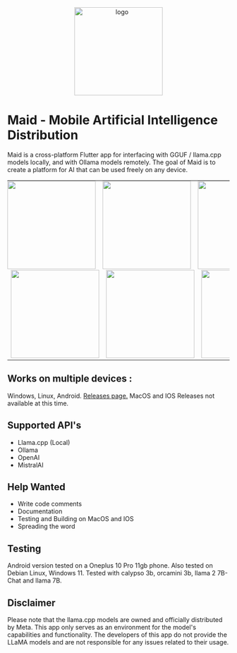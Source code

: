 <div align="center">
  <picture>
    <img alt="logo" height="200px" src="https://github.com/Mobile-Artificial-Intelligence/maid/blob/main/.images/logo.png?raw=true">
  </picture>
</div>

# Maid - Mobile Artificial Intelligence Distribution
Maid is a cross-platform Flutter app for interfacing with GGUF / llama.cpp models locally, and with Ollama models remotely. The goal of Maid is to create a platform for AI that can be used freely on any device.

<div align="center">
  <table>
    <tr>
      <td style="padding: 0px;"><img src="https://github.com/Mobile-Artificial-Intelligence/maid/blob/main/.images/demo1.jpg?raw=true" width="200"></td>
      <td style="padding: 0px;"><img src="https://github.com/Mobile-Artificial-Intelligence/maid/blob/main/.images/demo2.jpg?raw=true" width="200"></td>
      <td style="padding: 0px;"><img src="https://github.com/Mobile-Artificial-Intelligence/maid/blob/main/.images/demo3.jpg?raw=true" width="200"></td>
    </tr>
    <tr>
      <td style="margin: 0px;" ><img src="https://github.com/Mobile-Artificial-Intelligence/maid/blob/main/.images/demo4.jpg?raw=true" width="200"></td>
      <td style="margin: 0px;" ><img src="https://github.com/Mobile-Artificial-Intelligence/maid/blob/main/.images/demo5.jpg?raw=true" width="200"></td>
      <td style="margin: 0px;" ><img src="https://github.com/Mobile-Artificial-Intelligence/maid/blob/main/.images/demo6.jpg?raw=true" width="200"></td>
    </tr>
  </table>
</div>

## Works on multiple devices :
Windows, Linux, Android.
[Releases page.](https://github.com/Mobile-Artificial-Intelligence/maid/releases)
MacOS and IOS Releases not available at this time.

## Supported API's
- Llama.cpp (Local)
- Ollama
- OpenAI
- MistralAI

## Help Wanted
- Write code comments
- Documentation
- Testing and Building on MacOS and IOS
- Spreading the word

## Testing
Android version tested on a Oneplus 10 Pro 11gb phone.
Also tested on Debian Linux, Windows 11.
Tested with calypso 3b, orcamini 3b, llama 2 7B-Chat and llama 7B.

## Disclaimer
Please note that the llama.cpp models are owned and officially distributed by Meta. This app only serves as an environment for the model's 
capabilities and functionality. The developers of this app do not provide the LLaMA models and are not responsible for any issues related to their usage.
